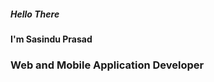 <div>
  <div>
    <H5>Hello There</H5>
<H4>I'm Sasindu Prasad</H4>
<H3>Web and Mobile Application Developer</H3>
